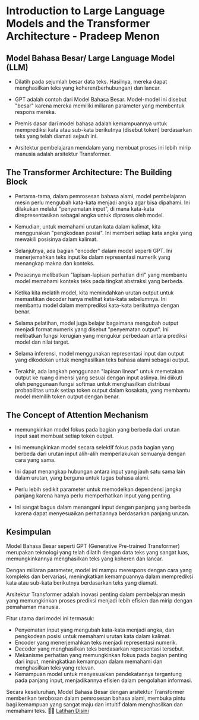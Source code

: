 # Introduction to Large Language Models and the Transformer Architecture - Pradeep Menon

## Model Bahasa Besar/ Large Language Model (LLM)

- Dilatih pada sejumlah besar data teks. Hasilnya, mereka dapat menghasilkan teks yang koheren(berhubungan) dan lancar.

- GPT adalah contoh dari Model Bahasa Besar. Model-model ini disebut "besar" karena mereka memiliki miliaran parameter yang membentuk respons mereka.

- Premis dasar dari model bahasa adalah kemampuannya untuk memprediksi kata atau sub-kata berikutnya (disebut token) berdasarkan teks yang telah diamati sejauh ini.

- Arsitektur pembelajaran mendalam yang membuat proses ini lebih mirip manusia adalah arsitektur Transformer.

## The Transformer Architecture: The Building Block

- Pertama-tama, dalam pemrosesan bahasa alami, model pembelajaran mesin perlu mengubah kata-kata menjadi angka agar bisa dipahami. Ini dilakukan melalui "penyematan input", di mana kata-kata direpresentasikan sebagai angka untuk diproses oleh model.

- Kemudian, untuk memahami urutan kata dalam kalimat, kita menggunakan "pengkodean posisi". Ini memberi setiap kata angka yang mewakili posisinya dalam kalimat.

- Selanjutnya, ada bagian "encoder" dalam model seperti GPT. Ini menerjemahkan teks input ke dalam representasi numerik yang menangkap makna dan konteks.

- Prosesnya melibatkan "lapisan-lapisan perhatian diri" yang membantu model memahami konteks teks pada tingkat abstraksi yang berbeda.

- Ketika kita melatih model, kita memindahkan urutan output untuk memastikan decoder hanya melihat kata-kata sebelumnya. Ini membantu model dalam memprediksi kata-kata berikutnya dengan benar.

- Selama pelatihan, model juga belajar bagaimana mengubah output menjadi format numerik yang disebut "penyematan output". Ini melibatkan fungsi kerugian yang mengukur perbedaan antara prediksi model dan nilai target.

- Selama inferensi, model menggunakan representasi input dan output yang dikodekan untuk menghasilkan teks bahasa alami sebagai output.

- Terakhir, ada langkah penggunaan "lapisan linear" untuk memetakan output ke ruang dimensi yang sesuai dengan input aslinya. Ini diikuti oleh penggunaan fungsi softmax untuk menghasilkan distribusi probabilitas untuk setiap token output dalam kosakata, yang membantu model memilih token output dengan benar.

## The Concept of Attention Mechanism

- memungkinkan model fokus pada bagian yang berbeda dari urutan input saat membuat setiap token output.

- Ini memungkinkan model secara selektif fokus pada bagian yang berbeda dari urutan input alih-alih memperlakukan semuanya dengan cara yang sama.

- Ini dapat menangkap hubungan antara input yang jauh satu sama lain dalam urutan, yang berguna untuk tugas bahasa alami.

- Perlu lebih sedikit parameter untuk memodelkan dependensi jangka panjang karena hanya perlu memperhatikan input yang penting.

- Ini sangat bagus dalam menangani input dengan panjang yang berbeda karena dapat menyesuaikan perhatiannya berdasarkan panjang urutan.

## Kesimpulan

Model Bahasa Besar seperti GPT (Generative Pre-trained Transformer) merupakan teknologi yang telah dilatih dengan data teks yang sangat luas, memungkinkannya menghasilkan teks yang koheren dan lancar.

Dengan miliaran parameter, model ini mampu merespons dengan cara yang kompleks dan bervariasi, meningkatkan kemampuannya dalam memprediksi kata atau sub-kata berikutnya berdasarkan teks yang diamati.

Arsitektur Transformer adalah inovasi penting dalam pembelajaran mesin yang memungkinkan proses prediksi menjadi lebih efisien dan mirip dengan pemahaman manusia.

Fitur utama dari model ini termasuk:

- Penyematan input yang mengubah kata-kata menjadi angka, dan pengkodean posisi untuk memahami urutan kata dalam kalimat.
- Encoder yang menerjemahkan teks menjadi representasi numerik.
- Decoder yang menghasilkan teks berdasarkan representasi tersebut.
- Mekanisme perhatian yang memungkinkan fokus pada bagian penting dari input, meningkatkan kemampuan dalam memahami dan menghasilkan teks yang relevan.
- Kemampuan model untuk menyesuaikan pendekatannya tergantung pada panjang input, menjadikannya efisien dalam pengolahan informasi.

Secara keseluruhan, Model Bahasa Besar dengan arsitektur Transformer memberikan terobosan dalam pemrosesan bahasa alami, membuka pintu bagi kemampuan yang sangat maju dan intuitif dalam menghasilkan dan memahami teks. 🤖✨ [Latihan Disini](https://colab.research.google.com/drive/1Y7egOC7sL8ZaAuv1F7lrb2MNpmtRB2pP?usp=sharing)
